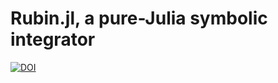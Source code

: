 # Rubin.jl, a pure-Julia symbolic integrator



[![DOI](https://zenodo.org/badge/DOI/10.5281/zenodo.4634012.svg)](https://doi.org/10.5281/zenodo.4634012)


